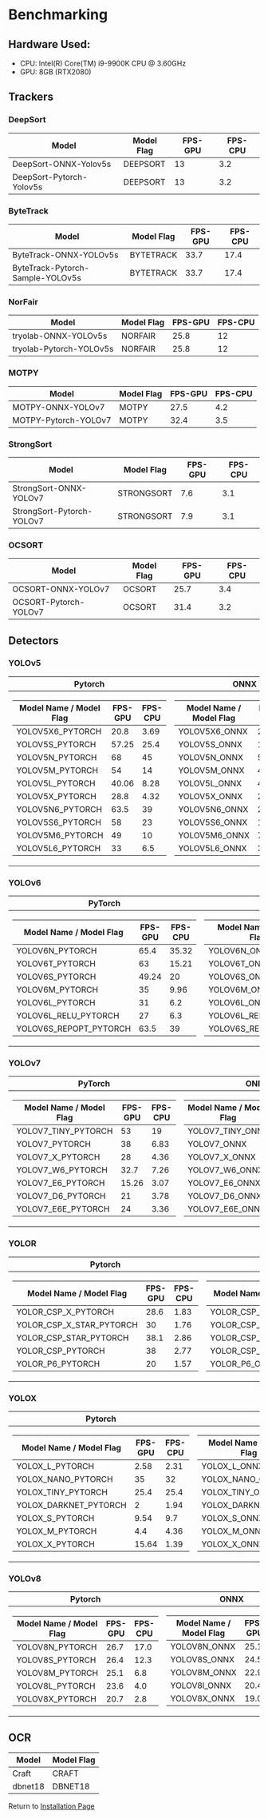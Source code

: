 # Benchmarking

## Hardware Used:
- CPU: Intel(R) Core(TM) i9-9900K CPU @ 3.60GHz
- GPU: 8GB (RTX2080)  

## Trackers

### DeepSort

| Model           |  Model Flag  |  FPS-GPU   | FPS-CPU
|---------------- |-----------| -----------| --------
|DeepSort-ONNX-Yolov5s|DEEPSORT|13|3.2|
|DeepSort-Pytorch-Yolov5s|DEEPSORT|13|3.2|

### ByteTrack

| Model           |  Model Flag  |  FPS-GPU   | FPS-CPU
|---------------- |-----------| -----------| --------
|ByteTrack-ONNX-YOLOv5s|BYTETRACK|33.7|17.4|
|ByteTrack-Pytorch-Sample-YOLOv5s|BYTETRACK|33.7|17.4|

### NorFair

| Model           |  Model Flag  |  FPS-GPU   | FPS-CPU
|---------------- |-----------| -----------| --------
|tryolab-ONNX-YOLOv5s|NORFAIR|25.8|12|
|tryolab-Pytorch-YOLOv5s|NORFAIR|25.8|12|

### MOTPY

| Model           |  Model Flag  |  FPS-GPU   | FPS-CPU
|---------------- |-----------| -----------| --------
|MOTPY-ONNX-YOLOv7|MOTPY|27.5|4.2|
|MOTPY-Pytorch-YOLOv7|MOTPY|32.4|3.5|

### StrongSort

| Model           |  Model Flag  |  FPS-GPU   | FPS-CPU
|---------------- |-----------| -----------| --------
|StrongSort-ONNX-YOLOv7|STRONGSORT|7.6|3.1|
|StrongSort-Pytorch-YOLOv7|STRONGSORT|7.9|3.1|

### OCSORT

| Model           |  Model Flag  |  FPS-GPU   | FPS-CPU
|---------------- |-----------| -----------| --------
|OCSORT-ONNX-YOLOv7|OCSORT|25.7|3.4|
|OCSORT-Pytorch-YOLOv7|OCSORT|31.4|3.2|

## Detectors
### YOLOv5
|    Pytorch                      |ONNX                         |COREML                         |
|:-------------------------------:|:-----------------------------:|:-----------------------------:|
|<table>  <thead>  <tr><th>Model Name / Model Flag</th>  <th>FPS-GPU</th>  <th>FPS-CPU</th>    </tr>  </thead>  <tbody>  <tr><td>YOLOV5X6_PYTORCH</td>  <td>20.8</td>  <td>3.69</td> </tr>  <tr> <td>YOLOV5S_PYTORCH</td> <td>57.25</td>  <td>25.4</td>    </tr>  <tr> <td>YOLOV5N_PYTORCH</td> <td>68</td>  <td>45</td>    </tr> <tr> <td>YOLOV5M_PYTORCH</td> <td>54</td>  <td>14</td>    </tr><tr> <td>YOLOV5L_PYTORCH</td> <td>40.06</td>  <td>8.28</td> </tr><tr> <td>YOLOV5X_PYTORCH</td> <td>28.8</td>  <td>4.32</td>    </tr><tr> <td>YOLOV5N6_PYTORCH</td> <td>63.5</td>  <td>39</td>    </tr><tr> <td>YOLOV5S6_PYTORCH</td> <td>58</td>  <td>23</td>    </tr><tr> <td>YOLOV5M6_PYTORCH</td> <td>49</td>  <td>10</td>    </tr><tr> <td>YOLOV5L6_PYTORCH </td> <td>33</td>  <td>6.5</td>    </tr> </tbody>  </table>| <table>  <thead>  <tr><th>Model Name / Model Flag</th>  <th>FPS-GPU</th>  <th>FPS-CPU</th>    </tr>  </thead>  <tbody>  <tr><td>YOLOV5X6_ONNX</td>  <td>2.58</td>  <td>2.46</td> </tr>  <tr> <td>YOLOV5S_ONNX</td> <td>17</td>  <td>16.35</td>    </tr>  <tr> <td>YOLOV5N_ONNX</td> <td>57.25</td>  <td>35.23</td>    </tr> <tr> <td>YOLOV5M_ONNX</td> <td>45.8</td>  <td>11.17</td>    </tr><tr> <td>YOLOV5L_ONNX</td> <td>4.07</td>  <td>4.36</td> </tr><tr> <td>YOLOV5X_ONNX</td> <td>2.32</td>  <td>2.6</td>    </tr><tr> <td>YOLOV5N6_ONNX</td> <td>28.6</td>  <td>32.7</td>    </tr><tr> <td>YOLOV5S6_ONNX</td> <td>17</td>  <td>16.35</td>    </tr><tr> <td>YOLOV5M6_ONNX</td> <td>7.5</td>  <td>7.6</td>    </tr><tr> <td>YOLOV5L6_ONNX   </td> <td>3.7</td>  <td>3.98</td>    </tr> </tbody>  </table>|<table>  <thead>  <tr><th>Model Name / Model Flag</th> </tr>  </thead>  <tbody>  <tr><td>YOLOV5X6_MLMODEL</td></tr>  <tr> <td>YOLOV5S_MLMODEL</td> </tr>  <tr> <td>YOLOV5N_MLMODEL</td> </tr> <tr> <td>YOLOV5M_MLMODEL</td> </tr><tr> <td>YOLOV5L_MLMODEL</td></tr><tr> <td>YOLOV5X_MLMODEL</td></tr><tr> <td>YOLOV5N6_MLMODEL</td></tr><tr> <td>YOLOV5S6_MLMODEL</td></tr><tr> <td>YOLOV5M6_MLMODEL</td></tr><tr> <td>YOLOV5L6_MLMODEL   </td></tr> </tbody>  </table>|

### YOLOv6
|    PyTorch                      |ONNX                         |
|:-------------------------------:|:-----------------------------:|
|<table>  <thead>  <tr><th>Model Name / Model Flag</th>  <th>FPS-GPU</th>  <th>FPS-CPU</th>    </tr>  </thead>  <tbody>  <tr><td>YOLOV6N_PYTORCH</td>  <td>65.4</td>  <td>35.32</td> </tr>  <tr> <td>YOLOV6T_PYTORCH</td> <td>63</td>  <td>15.21</td>    </tr>  <tr> <td>YOLOV6S_PYTORCH</td> <td>49.24</td>  <td>20</td>    </tr> <tr> <td>YOLOV6M_PYTORCH</td> <td>35</td>  <td>9.96</td>    </tr><tr> <td>YOLOV6L_PYTORCH</td> <td>31</td>  <td>6.2</td> </tr><tr> <td>YOLOV6L_RELU_PYTORCH</td> <td>27</td>  <td>6.3</td>    </tr><tr> <td>YOLOV6S_REPOPT_PYTORCH</td> <td>63.5</td>  <td>39</td>    </tr> </tbody>  </table>| <table>  <thead>  <tr><th>Model Name / Model Flag</th>  <th>FPS-GPU</th>  <th>FPS-CPU</th>    </tr>  </thead>  <tbody>  <tr><td>YOLOV6N_ONNX</td>  <td>50</td>  <td>30</td> </tr>  <tr> <td>YOLOV6T_ONNX</td> <td>45.8</td>  <td>16</td>    </tr>  <tr> <td>YOLOV6S_ONNX</td> <td>41</td>  <td>13.8</td>    </tr> <tr> <td>YOLOV6M_ONNX</td> <td>25</td>  <td>6.07</td>    </tr><tr> <td>YOLOV6L_ONNNX</td> <td>17.7</td>  <td>3.32</td> </tr><tr> <td>YOLOV6L_RELU_ONNX</td> <td>19.15</td>  <td>4.36</td>    </tr><tr> <td>YOLOV6S_REPOPT_ONNX</td> <td>63.5</td>  <td>39</td>    </tr> </tbody>  </table>|

### YOLOv7
|    PyTorch                      |ONNX                         |COREML                         |
|:-------------------------------:|:-----------------------------:|:-----------------------------:|
|<table>  <thead>  <tr><th>Model Name / Model Flag</th>  <th>FPS-GPU</th>  <th>FPS-CPU</th>    </tr>  </thead>  <tbody>  <tr><td>YOLOV7_TINY_PYTORCH</td>  <td>53</td>  <td>19</td> </tr>  <tr> <td>YOLOV7_PYTORCH</td> <td>38</td>  <td>6.83</td>    </tr>  <tr> <td>YOLOV7_X_PYTORCH</td> <td>28</td>  <td>4.36</td>    </tr> <tr> <td>YOLOV7_W6_PYTORCH</td> <td>32.7</td>  <td>7.26</td>    </tr><tr> <td>YOLOV7_E6_PYTORCH</td> <td>15.26</td>  <td>3.07</td> </tr><tr> <td>YOLOV7_D6_PYTORCH</td> <td>21</td>  <td>3.78</td>    </tr><tr> <td>YOLOV7_E6E_PYTORCH</td> <td>24</td>  <td>3.36</td>    </tr> </tbody>  </table>| <table>  <thead>  <tr><th>Model Name / Model Flag</th>  <th>FPS-GPU</th>  <th>FPS-CPU</th>    </tr>  </thead>  <tbody>  <tr><td>YOLOV7_TINY_ONNX</td>  <td>41.6</td>  <td>22</td> </tr>  <tr> <td>YOLOV7_ONNX</td> <td>26</td>  <td>3.78</td>    </tr>  <tr> <td>YOLOV7_X_ONNX</td> <td>19.08</td>  <td>2.35</td>    </tr> <tr> <td>YOLOV7_W6_ONNX</td> <td>28.6</td>  <td>5.2</td>    </tr><tr> <td>YOLOV7_E6_ONNX</td> <td>14.3</td>  <td>2.97</td> </tr><tr> <td>YOLOV7_D6_ONNX</td> <td>18.32</td>  <td>2.58</td>    </tr><tr> <td>YOLOV7_E6E_ONNX</td> <td>15.26</td>  <td>2.09</td>    </tr> </tbody>  </table>|<table>  <thead>  <tr><th>Model Name / Model Flag</th> </tr>  </thead>  <tbody>  <tr><td>YOLOV7_TINY_MLMODEL</td></tr>  <tr> <td>YOLOV7_MLMODEL</td> </tr>  <tr> <td>YOLOV7_X_MLMODEL</td> </tr> <tr> <td>YOLOV7_W6_MLMODEL</td> </tr><tr> <td>YOLOV7_E6_MLMODEL</td></tr><tr> <td>YOLOV7_D6_MLMODEL</td></tr><tr> <td>YOLOV7_E6E_MLMODEL</td></tr></tbody>  </table>|

### YOLOR
|    Pytorch                      |ONNX                         |
|:-------------------------------:|:-----------------------------:|
|<table>  <thead>  <tr><th>Model Name / Model Flag</th>  <th>FPS-GPU</th>  <th>FPS-CPU</th>    </tr>  </thead>  <tbody>  <tr><td>YOLOR_CSP_X_PYTORCH</td>  <td>28.6</td>  <td>1.83</td> </tr>  <tr> <td>YOLOR_CSP_X_STAR_PYTORCH</td> <td>30</td>  <td>1.76</td>    </tr>  <tr> <td>YOLOR_CSP_STAR_PYTORCH</td> <td>38.1</td>  <td>2.86</td>    </tr> <tr> <td>YOLOR_CSP_PYTORCH</td> <td>38</td>  <td>2.77</td>    </tr><tr> <td>YOLOR_P6_PYTORCH</td> <td>20</td>  <td>1.57</td> </tr></tbody>  </table>| <table>  <thead>  <tr><th>Model Name / Model Flag</th>  <th>FPS-GPU</th>  <th>FPS-CPU</th>    </tr>  </thead>  <tbody>  <tr><td>YOLOR_CSP_X_ONNX</td>  <td>15.7</td>  <td>2.53</td> </tr>  <tr> <td>YOLOR_CSP_X_STAR_ONNX</td> <td>15.79</td>  <td>2.05</td>    </tr>  <tr> <td>YOLOR_CSP_STAR_ONNX</td> <td>18.32</td>  <td>3.34</td>    </tr> <tr> <td>YOLOR_CSP_ONNX</td> <td>15.7</td>  <td>2.53</td>    </tr><tr> <td>YOLOR_P6_ONNX</td> <td>25.4</td>  <td>5.58</td> </tr></tbody>  </table>|

### YOLOX
|    Pytorch                      |ONNX                         |
|:-------------------------------:|:-----------------------------:|
|<table>  <thead>  <tr><th>Model Name / Model Flag</th>  <th>FPS-GPU</th>  <th>FPS-CPU</th>    </tr>  </thead>  <tbody>  <tr><td>YOLOX_L_PYTORCH</td>  <td>2.58</td>  <td>2.31</td> </tr>  <tr> <td>YOLOX_NANO_PYTORCH</td> <td>35</td>  <td>32</td>    </tr>  <tr> <td>YOLOX_TINY_PYTORCH</td> <td>25.4</td>  <td>25.4</td>    </tr> <tr> <td>YOLOX_DARKNET_PYTORCH</td> <td>2</td>  <td>1.94</td>    </tr><tr> <td>YOLOX_S_PYTORCH</td> <td>9.54</td>  <td>9.7</td> </tr><tr> <td>YOLOX_M_PYTORCH</td> <td>4.4</td>  <td>4.36</td>    </tr><tr> <td>YOLOX_X_PYTORCH</td> <td>15.64</td>  <td>1.39</td>    </tr> </tbody>  </table>| <table>  <thead>  <tr><th>Model Name / Model Flag</th>  <th>FPS-GPU</th>  <th>FPS-CPU</th>    </tr>  </thead>  <tbody>  <tr><td>YOLOX_L_ONNX</td>  <td>22.9</td>  <td>3.07</td> </tr>  <tr> <td>YOLOX_NANO_ONNX</td> <td>59</td>  <td>54</td>    </tr>  <tr> <td>YOLOX_TINY_ONNX</td> <td>60</td>  <td>35</td>    </tr> <tr> <td>YOLOX_DARKNET_ONNX</td> <td>24</td>  <td>3.36</td>    </tr><tr> <td>YOLOX_S_ONNX</td> <td>45</td>  <td>13.8</td> </tr><tr> <td>YOLOX_M_ONNX</td> <td>32</td>  <td>6.54</td>    </tr><tr> <td>YOLOX_X_ONNX</td> <td>15.79</td>  <td>2.03</td>    </tr> </tbody>  </table>|

### YOLOv8
|    Pytorch                      |ONNX                         |COREML                         |
|:-------------------------------:|:-----------------------------:|:-----------------------------:|
|<table>  <thead>  <tr><th>Model Name / Model Flag</th>  <th>FPS-GPU</th>  <th>FPS-CPU</th>    </tr>  </thead>  <tbody>  <tr><td>YOLOV8N_PYTORCH</td>  <td>26.7</td>  <td>17.0</td> </tr>  <tr> <td>YOLOV8S_PYTORCH</td> <td>26.4</td>  <td>12.3</td>    </tr>  <tr> <td>YOLOV8M_PYTORCH</td> <td>25.1</td>  <td>6.8</td>    </tr> <tr> <td>YOLOV8L_PYTORCH</td> <td>23.6</td>  <td>4.0</td>    </tr><tr> <td>YOLOV8X_PYTORCH</td> <td>20.7</td>  <td>2.8</td> </tr><tr></tbody>  </table>| <table>  <thead>  <tr><th>Model Name / Model Flag</th>  <th>FPS-GPU</th>  <th>FPS-CPU</th>    </tr>  </thead>  <tbody>  <tr><td>YOLOV8N_ONNX</td>  <td>25.1</td>  <td>10.5</td> </tr>  <tr> <td>YOLOV8S_ONNX</td> <td>24.5</td>  <td>7.5</td>    </tr>  <tr> <td>YOLOV8M_ONNX</td> <td>22.9</td>  <td>4.7</td>    </tr> <tr> <td>YOLOV8l_ONNX</td> <td>20.4</td>  <td>2.9</td>    </tr><tr> <td>YOLOV8X_ONNX</td> <td>19.0</td>  <td>2.0</td> </tr> </tbody>  </table>|<table>  <thead>  <tr><th>Model Name / Model Flag</th> </tr>  </thead>  <tbody>  <tr><td>YOLOV8N_MLMODEL</td>  </tr>  <tr> <td>YOLOV8S_MLMODEL</td> </tr>  <tr> <td>YOLOV8M_MLMODEL</td>  </tr> <tr> <td>YOLOV8L_MLMODEL</td></tr><tr> <td>YOLOV8X_MLMODEL</td></td> </tr> </tbody>  </table>|

## OCR

| Model           |  Model Flag 
|---------------- |-----------| 
|Craft|CRAFT|
|dbnet18|DBNET18


Return to [Installation Page](../../../README.md) 
